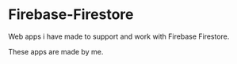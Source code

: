 # Firebase-Firestore
Web apps i have made to support and work with Firebase Firestore.

These apps are made by me.
